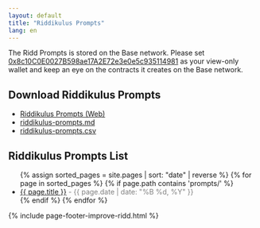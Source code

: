 ```yaml
---
layout: default
title: "Riddikulus Prompts"
lang: en
---
```


The Ridd Prompts is stored on the Base network. Please set <span class="long-word-ca">[0x8c10C0E0027B598ae17A2E72e3e0e5c935114981](https://basescan.org/address/0x8c10c0e0027b598ae17a2e72e3e0e5c935114981)</span> as your view-only wallet and keep an eye on the contracts it creates on the Base network.

## Download Riddikulus Prompts

- [Riddikulus Prompts (Web)](https://ridd.ai/riddikulus-prompts)
- [riddikulus-prompts.md](https://github.com/RiddikulusAI/ridd/blob/main/ridd-core/riddikulus-prompts.md)
- [riddikulus-prompts.csv](https://github.com/RiddikulusAI/ridd/blob/main/ridd-core/riddikulus-prompts.csv)

## Riddikulus Prompts List

<ul>
  {% assign sorted_pages = site.pages | sort: "date" | reverse %}
  {% for page in sorted_pages %}
    {% if page.path contains 'prompts/' %}
      <li>
        <a href="{{ site.baseurl }}/{{ page.url }}">{{ page.title }}</a>
        <span style="color: gray;"> - {{ page.date | date: "%B %d, %Y" }}</span>
      </li>
    {% endif %}
  {% endfor %}
</ul>

{% include page-footer-improve-ridd.html %}

